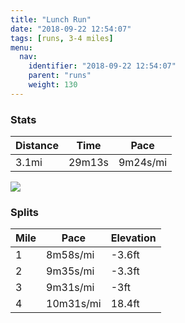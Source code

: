 ```yaml
---
title: "Lunch Run"
date: "2018-09-22 12:54:07"
tags: [runs, 3-4 miles]
menu:
  nav:
    identifier: "2018-09-22 12:54:07"
    parent: "runs"
    weight: 130
---
```


### Stats

| Distance | Time | Pace |
|----------|------|------|
|3.1mi|29m13s|9m24s/mi|

<img src='https://maps.googleapis.com/maps/api/staticmap?maptype=roadmap&path=enc:_wjeIfdyLu@QxBx@vEzXrDbE`Ef@jHjMvKf^rE~`@s@kB`Ajj@iBbXrA}Yg@oh@f@bB}Ec^gI{]kJ_P{DWqEcG{FgPi@iJv@dB&key=AIzaSyAfqMeaZ1CCJFGP5cWud__oZnT_Pybg-1M&size=800x800&markers=color:yellow|label:S|53.472,-2.26388&markers=color:green|label:F|53.4719,-2.2639900000000006'>

### Splits

| Mile | Pace | Elevation |
|------|------|-----------|
|1|8m58s/mi|-3.6ft|
|2|9m35s/mi|-3.3ft|
|3|9m31s/mi|-3ft|
|4|10m31s/mi|18.4ft|
